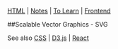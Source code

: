 [HTML](HTML.md) | [Notes](../notes.md) | [To Learn](../toLearn.md) | [Frontend](../frontend.md)

##Scalable Vector Graphics - SVG

See also [CSS](../CSS/CSS.md) | [D3.js](../javascript/d3.md) | [React](../react/react.md)
